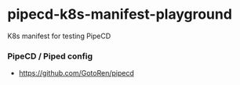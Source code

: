 # pipecd-k8s-manifest-playground

K8s manifest for testing PipeCD

### PipeCD / Piped config

- https://github.com/GotoRen/pipecd
